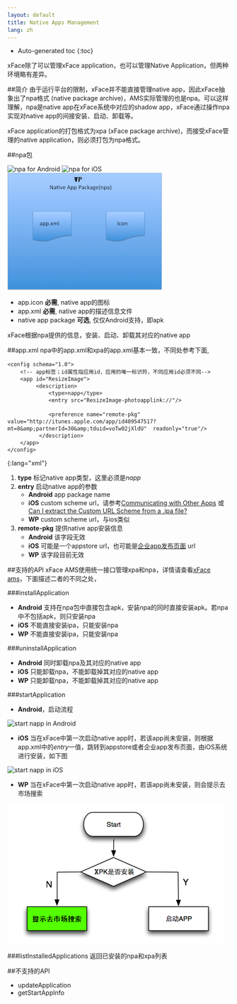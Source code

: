 ```yaml
---
layout: default
title: Native Apps Management
lang: zh
---
```


* Auto-generated toc
{:toc}


xFace除了可以管理xFace application，也可以管理Native Application，但两种环境略有差异。

##简介
由于运行平台的限制，xFace并不能直接管理native app，因此xFace抽象出了npa格式 (native package archive)，AMS实际管理的也是npa。可以这样理解，npa是native app在xFace系统中对应的shadow app，xFace通过操作npa实现对native app的间接安装、启动、卸载等。

xFace application的打包格式为xpa (xFace package archive)，而接受xFace管理的native application，则必须打包为npa格式。

##npa包

![npa for Android](img/native_app_package_npa_Android.png)
![npa for iOS](img/native_app_package_npa_iOS.png)
![npa for WP](img/native_app_package_npa_WP.png)

* app.icon **必需**, native app的图标
* app.xml **必需**, native app的描述信息文件
* native app package **可选**, 仅仅Android支持，即apk

xFace根据npa提供的信息，安装、启动、卸载其对应的native app

##app.xml
npa中的app.xml和xpa的app.xml基本一致，不同处参考下面,

    <config schema="1.0">
        <!-- app标签；id属性指应用id，应用的唯一标识符，不同应用id必须不同-->
        <app id="ResizeImage">
             <description>
                 <type>napp</type>
                 <entry src="ResizeImage-photoapplink://"/>                     
                 
                 <preference name="remote-pkg"  value="http://itunes.apple.com/app/id409547517?mt=8&amp;partnerId=30&amp;tduid=voTw02jXldU"  readonly="true"/>     
              </description>
        </app>
    </config>
{:lang="xml"}

1. **type** 标记native app类型，这里必须是*napp*
2. **entry** 启动native app的参数
    * **Android** app package name
    * **iOS** custom scheme url，请参考[Communicating with Other Apps](http://developer.apple.com/library/ios/#documentation/iphone/conceptual/iphoneosprogrammingguide/AdvancedAppTricks/AdvancedAppTricks.html) 或 [Can I extract the Custom URL Scheme from a .ipa file?](http://stackoverflow.com/questions/6845693/can-i-extract-the-custom-url-scheme-from-a-ipa-file)
    * **WP** custom scheme url，与ios类似
3. **remote-pkg** 提供native app安装信息
    * **Android** 该字段无效
    * **iOS** 可能是一个appstore url，也可能是[企业app发布页面](http://my.oschina.net/rareliu/blog/28443) url
    * **WP**  该字段目前无效

##支持的API
  xFace AMS使用统一接口管理xpa和npa，详情请查看[xFace ams](http://www.polyvi.net:8012/doc/xFaceSDK/modules/ams.html)，下面描述二者的不同之处，

###installApplication

* **Android** 支持在npa包中直接包含apk，安装npa的同时直接安装apk。若npa中不包括apk，则只安装npa
* **iOS** 不能直接安装ipa，只能安装npa
* **WP** 不能直接安装ipa，只能安装npa

###uninstallApplication

* **Android** 同时卸载npa及其对应的native app
* **iOS** 只能卸载npa，不能卸载掉其对应的native app
* **WP** 只能卸载npa，不能卸载掉其对应的native app

###startApplication
* **Android**，启动流程

![start napp in Android](img/start_android_app.png)

* **iOS** 当在xFace中第一次启动native app时，若该app尚未安装，则根据app.xml中的*entry*一值，跳转到appstore或者企业app发布页面，由iOS系统进行安装，如下图

![start napp in iOS](img/start_ios_app.png)

* **WP** 当在xFace中第一次启动native app时，若该app尚未安装，则会提示去市场搜索

![start napp in WP](img/start_wp_app.png)


###listInstalledApplications
返回已安装的npa和xpa列表

##不支持的API

* updateApplication
* getStartAppInfo
